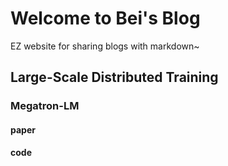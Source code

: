 # Welcome to Bei's Blog

EZ website for sharing blogs with markdown~

## Large-Scale Distributed Training

### Megatron-LM

#### paper

#### code






